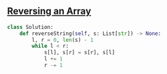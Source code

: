 ## [Reversing an Array](https://leetcode.com/problems/Reverse-String)

```python
class Solution:
    def reverseString(self, s: List[str]) -> None:
        l, r = 0, len(s) - 1
        while l < r:
            s[l], s[r] = s[r], s[l]
            l += 1
            r -= 1
```
